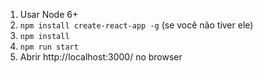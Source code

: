 1. Usar Node 6+
 2. `npm install create-react-app -g` (se você não tiver ele)
 3. `npm install`
 4. `npm run start`
 5. Abrir http://localhost:3000/ no browser